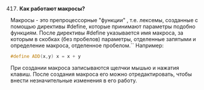 417. **Как работают макросы?**  

Макросы - это препроцессорные "функции" , т.е. лексемы, созданные с помощью директивы #define, которые принимают параметры подобно функциям. 
После директивы #define указывается имя макроса, за которым в скобках (без пробелов) параметры, отделенные запятыми и определение макроса, отделенное пробелом.``
Например:
```c++
#define ADD(x,y) x = x + y
```
При создании макроса записываются щелчки мышью и нажатия клавиш. После создания макроса его можно отредактировать, чтобы внести незначительные изменения в его работу.
